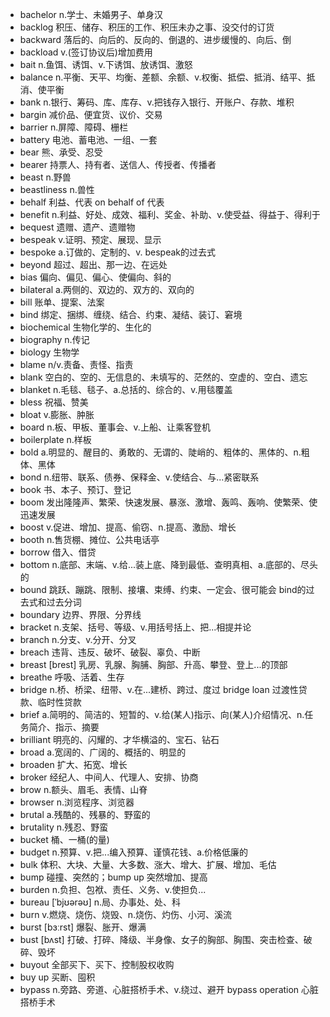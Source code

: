 - bachelor n.学士、未婚男子、单身汉
- backlog 积压、储存、积压的工作、积压未办之事、没交付的订货
- backward 落后的、向后的、反向的、倒退的、进步缓慢的、向后、倒
- backload v.(签订协议后)增加费用
- bait n.鱼饵、诱饵、v.下诱饵、放诱饵、激怒
- balance n.平衡、天平、均衡、差额、余额、v.权衡、抵偿、抵消、结平、抵消、使平衡
- bank n.银行、筹码、库、库存、v.把钱存入银行、开账户、存款、堆积
- bargin 减价品、便宜货、议价、交易
- barrier n.屏障、障碍、栅栏
- battery 电池、蓄电池、一组、一套
- bear 熊、承受、忍受
- bearer 持票人、持有者、送信人、传授者、传播者
- beast n.野兽
- beastliness n.兽性
- behalf 利益、代表  on behalf of 代表
- benefit n.利益、好处、成效、福利、奖金、补助、v.使受益、得益于、得利于
- bequest 遗赠、遗产、遗赠物
- bespeak v.证明、预定、展现、显示
- bespoke a.订做的、定制的、v. bespeak的过去式
- beyond 超过、超出、那一边、在远处
- bias 偏向、偏见、偏心、使偏向、斜的
- bilateral a.两侧的、双边的、双方的、双向的
- bill 账单、提案、法案
- bind 绑定、捆绑、缠绕、结合、约束、凝结、装订、窘境
- biochemical 生物化学的、生化的
- biography n.传记
- biology 生物学
- blame n/v.责备、责怪、指责
- blank 空白的、空的、无信息的、未填写的、茫然的、空虚的、空白、遗忘
- blanket n.毛毯、毯子、a.总括的、综合的、v.用毯覆盖
- bless 祝福、赞美
- bloat v.膨胀、肿胀
- board n.板、甲板、董事会、v.上船、让乘客登机
- boilerplate n.样板
- bold a.明显的、醒目的、勇敢的、无谓的、陡峭的、粗体的、黑体的、n.粗体、黑体
- bond n.纽带、联系、债券、保释金、v.使结合、与...紧密联系
- book 书、本子、预订、登记
- boom 发出隆隆声、繁荣、快速发展、暴涨、激增、轰鸣、轰响、使繁荣、使迅速发展
- boost v.促进、增加、提高、偷窃、n.提高、激励、增长
- booth n.售货棚、摊位、公共电话亭
- borrow 借入、借贷
- bottom n.底部、末端、v.给...装上底、降到最低、查明真相、a.底部的、尽头的
- bound 跳跃、蹦跳、限制、接壤、束缚、约束、一定会、很可能会 bind的过去式和过去分词
- boundary 边界、界限、分界线
- bracket n.支架、括号、等级、v.用括号括上、把...相提并论
- branch n.分支、v.分开、分叉
- breach 违背、违反、破坏、破裂、辜负、中断
- breast [brest] 乳房、乳腺、胸脯、胸部、升高、攀登、登上...的顶部
- breathe 呼吸、活着、生存
- bridge n.桥、桥梁、纽带、v.在...建桥、跨过、度过 bridge loan 过渡性贷款、临时性贷款
- brief a.简明的、简洁的、短暂的、v.给(某人)指示、向(某人)介绍情况、n.任务简介、指示、摘要
- brilliant 明亮的、闪耀的、才华横溢的、宝石、钻石
- broad a.宽阔的、广阔的、概括的、明显的
- broaden 扩大、拓宽、增长
- broker 经纪人、中间人、代理人、安排、协商
- brow n.额头、眉毛、表情、山脊
- browser n.浏览程序、浏览器
- brutal a.残酷的、残暴的、野蛮的
- brutality n.残忍、野蛮
- bucket 桶、一桶(的量)
- budget n.预算、v.把...编入预算、谨慎花钱、a.价格低廉的
- bulk 体积、大块、大量、大多数、涨大、增大、扩展、增加、毛估
- bump 碰撞、突然的；bump up 突然增加、提高
- burden n.负担、包袱、责任、义务、v.使担负...
- bureau [ˈbjʊərəʊ] n.局、办事处、处、科
- burn v.燃烧、烧伤、烧毁、n.烧伤、灼伤、小河、溪流
- burst [bɜːrst] 爆裂、胀开、爆满
- bust [bʌst] 打破、打碎、降级、半身像、女子的胸部、胸围、突击检查、破碎、毁坏
- buyout 全部买下、买下、控制股权收购
- buy up 买断、囤积
- bypass n.旁路、旁道、心脏搭桥手术、v.绕过、避开  bypass operation 心脏搭桥手术